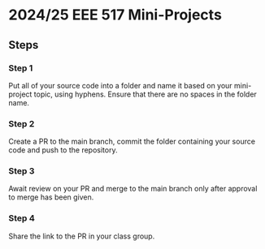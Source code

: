 # 2024/25 EEE 517 Mini-Projects

## Steps

### Step 1
Put all of your source code into a folder and name it based on your mini-project topic, using hyphens. Ensure that there are no spaces in the folder name.

### Step 2
Create a PR to the main branch, commit the folder containing your source code and push to the repository.


### Step 3
Await review on your PR and merge to the main branch only after approval to merge has been given.

### Step 4
Share the link to the PR in your class group.
